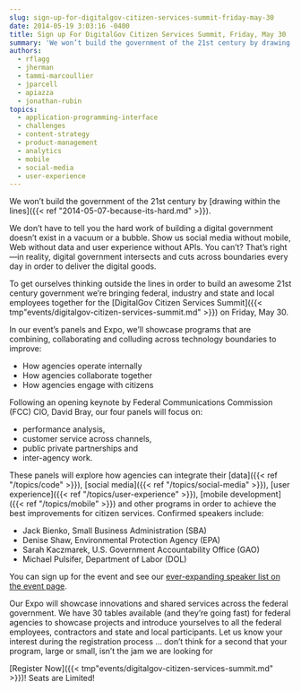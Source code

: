 ```yaml
---
slug: sign-up-for-digitalgov-citizen-services-summit-friday-may-30
date: 2014-05-19 3:03:16 -0400
title: Sign up For DigitalGov Citizen Services Summit, Friday, May 30
summary: 'We won’t build the government of the 21st century by drawing within the lines. We don&#8217;t have to tell you the hard work of building a digital government doesn&#8217;t exist in a vacuum or a bubble. Show us social media without mobile, Web without data and user experience without APIs. You can&#8217;t? That&#8217;s right&mdash;in reality,'
authors:
  - rflagg
  - jherman
  - tammi-marcoullier
  - jparcell
  - apiazza
  - jonathan-rubin
topics:
  - application-programming-interface
  - challenges
  - content-strategy
  - product-management
  - analytics
  - mobile
  - social-media
  - user-experience
---
```


We won’t build the government of the 21st century by [drawing within the lines]({{< ref "2014-05-07-because-its-hard.md" >}}).

We don&#8217;t have to tell you the hard work of building a digital government doesn&#8217;t exist in a vacuum or a bubble. Show us social media without mobile, Web without data and user experience without APIs. You can&#8217;t? That&#8217;s right—in reality, digital government intersects and cuts across boundaries every day in order to deliver the digital goods.

To get ourselves thinking outside the lines in order to build an awesome 21st century government we’re bringing federal, industry and state and local employees together for the [DigitalGov Citizen Services Summit]({{< tmp"events/digitalgov-citizen-services-summit.md" >}}) on Friday, May 30.

In our event’s panels and Expo, we’ll showcase programs that are combining, collaborating and colluding across technology boundaries to improve:

* How agencies operate internally
* How agencies collaborate together
* How agencies engage with citizens

Following an opening keynote by Federal Communications Commission (FCC) CIO, David Bray, our four panels will focus on:

* performance analysis,
* customer service across channels,
* public private partnerships and
* inter-agency work.

These panels will explore how agencies can integrate their [data]({{< ref "/topics/code" >}}), [social media]({{< ref "/topics/social-media" >}}), [user experience]({{< ref "/topics/user-experience" >}}), [mobile development]({{< ref "/topics/mobile" >}}) and other programs in order to achieve the best improvements for citizen services. Confirmed speakers include:

* Jack Bienko, Small Business Administration (SBA)
* Denise Shaw, Environmental Protection Agency (EPA)
* Sarah Kaczmarek, U.S. Government Accountability Office (GAO)
* Michael Pulsifer, Department of Labor (DOL)

You can sign up for the event and see our [ever-expanding speaker list on the event page](https://www.google.com/url?q=https%3A%2F%2Fwww.digitalgov.gov%2Fevent%2Fdigitalgov-citizen-services-summit%2F&sa=D&sntz=1&usg=AFQjCNGiwao6z6PUtq_tcRPW1QVfhf-9WA).

Our Expo will showcase innovations and shared services across the federal government. We have 30 tables available (and they&#8217;re going fast) for federal agencies to showcase projects and introduce yourselves to all the federal employees, contractors and state and local participants. Let us know your interest during the registration process &#8230; don&#8217;t think for a second that your program, large or small, isn&#8217;t the jam we are looking for

[Register Now]({{< tmp"events/digitalgov-citizen-services-summit.md" >}})! Seats are Limited!
